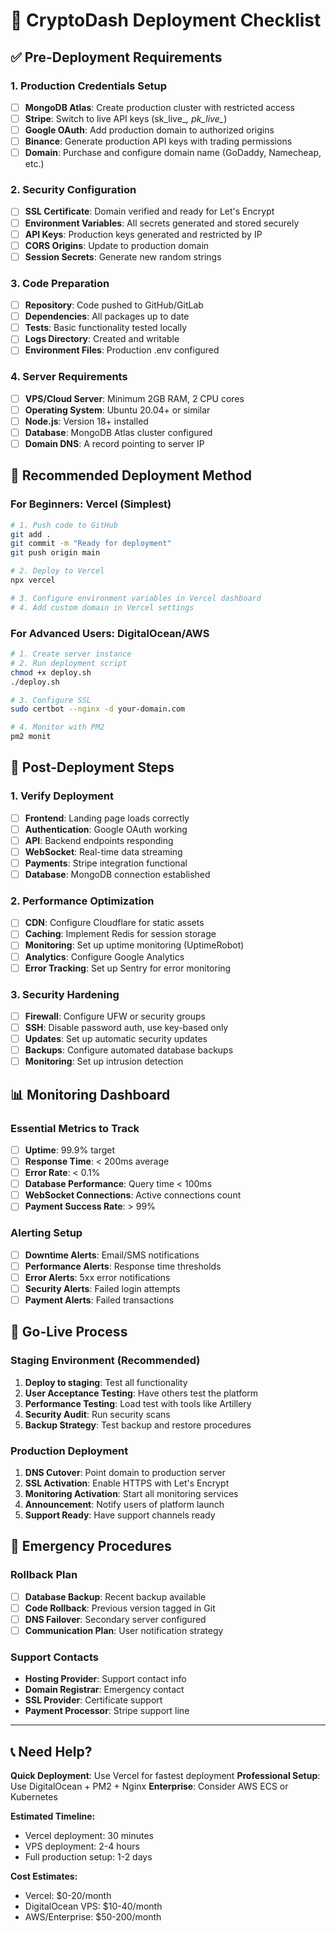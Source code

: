 # 🚀 CryptoDash Deployment Checklist

## ✅ Pre-Deployment Requirements

### **1. Production Credentials Setup**
- [ ] **MongoDB Atlas**: Create production cluster with restricted access
- [ ] **Stripe**: Switch to live API keys (sk_live_*, pk_live_*)
- [ ] **Google OAuth**: Add production domain to authorized origins
- [ ] **Binance**: Generate production API keys with trading permissions
- [ ] **Domain**: Purchase and configure domain name (GoDaddy, Namecheap, etc.)

### **2. Security Configuration**
- [ ] **SSL Certificate**: Domain verified and ready for Let's Encrypt
- [ ] **Environment Variables**: All secrets generated and stored securely
- [ ] **API Keys**: Production keys generated and restricted by IP
- [ ] **CORS Origins**: Update to production domain
- [ ] **Session Secrets**: Generate new random strings

### **3. Code Preparation**
- [ ] **Repository**: Code pushed to GitHub/GitLab
- [ ] **Dependencies**: All packages up to date
- [ ] **Tests**: Basic functionality tested locally
- [ ] **Logs Directory**: Created and writable
- [ ] **Environment Files**: Production .env configured

### **4. Server Requirements**
- [ ] **VPS/Cloud Server**: Minimum 2GB RAM, 2 CPU cores
- [ ] **Operating System**: Ubuntu 20.04+ or similar
- [ ] **Node.js**: Version 18+ installed
- [ ] **Database**: MongoDB Atlas cluster configured
- [ ] **Domain DNS**: A record pointing to server IP

## 🎯 Recommended Deployment Method

### **For Beginners: Vercel (Simplest)**
```bash
# 1. Push code to GitHub
git add .
git commit -m "Ready for deployment"
git push origin main

# 2. Deploy to Vercel
npx vercel

# 3. Configure environment variables in Vercel dashboard
# 4. Add custom domain in Vercel settings
```

### **For Advanced Users: DigitalOcean/AWS**
```bash
# 1. Create server instance
# 2. Run deployment script
chmod +x deploy.sh
./deploy.sh

# 3. Configure SSL
sudo certbot --nginx -d your-domain.com

# 4. Monitor with PM2
pm2 monit
```

## 🔧 Post-Deployment Steps

### **1. Verify Deployment**
- [ ] **Frontend**: Landing page loads correctly
- [ ] **Authentication**: Google OAuth working
- [ ] **API**: Backend endpoints responding
- [ ] **WebSocket**: Real-time data streaming
- [ ] **Payments**: Stripe integration functional
- [ ] **Database**: MongoDB connection established

### **2. Performance Optimization**
- [ ] **CDN**: Configure Cloudflare for static assets
- [ ] **Caching**: Implement Redis for session storage
- [ ] **Monitoring**: Set up uptime monitoring (UptimeRobot)
- [ ] **Analytics**: Configure Google Analytics
- [ ] **Error Tracking**: Set up Sentry for error monitoring

### **3. Security Hardening**
- [ ] **Firewall**: Configure UFW or security groups
- [ ] **SSH**: Disable password auth, use key-based only
- [ ] **Updates**: Set up automatic security updates
- [ ] **Backups**: Configure automated database backups
- [ ] **Monitoring**: Set up intrusion detection

## 📊 Monitoring Dashboard

### **Essential Metrics to Track**
- [ ] **Uptime**: 99.9% target
- [ ] **Response Time**: < 200ms average
- [ ] **Error Rate**: < 0.1%
- [ ] **Database Performance**: Query time < 100ms
- [ ] **WebSocket Connections**: Active connections count
- [ ] **Payment Success Rate**: > 99%

### **Alerting Setup**
- [ ] **Downtime Alerts**: Email/SMS notifications
- [ ] **Performance Alerts**: Response time thresholds
- [ ] **Error Alerts**: 5xx error notifications
- [ ] **Security Alerts**: Failed login attempts
- [ ] **Payment Alerts**: Failed transactions

## 🎯 Go-Live Process

### **Staging Environment (Recommended)**
1. **Deploy to staging**: Test all functionality
2. **User Acceptance Testing**: Have others test the platform
3. **Performance Testing**: Load test with tools like Artillery
4. **Security Audit**: Run security scans
5. **Backup Strategy**: Test backup and restore procedures

### **Production Deployment**
1. **DNS Cutover**: Point domain to production server
2. **SSL Activation**: Enable HTTPS with Let's Encrypt
3. **Monitoring Activation**: Start all monitoring services
4. **Announcement**: Notify users of platform launch
5. **Support Ready**: Have support channels ready

## 🚨 Emergency Procedures

### **Rollback Plan**
- [ ] **Database Backup**: Recent backup available
- [ ] **Code Rollback**: Previous version tagged in Git
- [ ] **DNS Failover**: Secondary server configured
- [ ] **Communication Plan**: User notification strategy

### **Support Contacts**
- **Hosting Provider**: Support contact info
- **Domain Registrar**: Emergency contact
- **SSL Provider**: Certificate support
- **Payment Processor**: Stripe support line

---

## 📞 Need Help?

**Quick Deployment**: Use Vercel for fastest deployment
**Professional Setup**: Use DigitalOcean + PM2 + Nginx
**Enterprise**: Consider AWS ECS or Kubernetes

**Estimated Timeline:**
- Vercel deployment: 30 minutes
- VPS deployment: 2-4 hours
- Full production setup: 1-2 days

**Cost Estimates:**
- Vercel: $0-20/month
- DigitalOcean VPS: $10-40/month  
- AWS/Enterprise: $50-200/month
